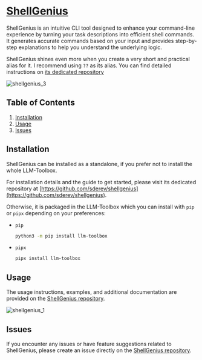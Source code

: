 # [ShellGenius](https://github.com/sderev/shellgenius)

ShellGenius is an intuitive CLI tool designed to enhance your command-line experience by turning your task descriptions into efficient shell commands. It generates accurate commands based on your input and provides step-by-step explanations to help you understand the underlying logic.

ShellGenius shines even more when you create a very short and practical alias for it. I recommend using `??` as its alias. You can find detailed instructions on [its dedicated repository](https://github.com/sderev/shellgenius)

![shellgenius_3](https://github.com/sderev/llm-toolbox/assets/24412384/9c62d540-1a56-41d6-8800-d3b094a40dfb)

<!-- TOC -->
## Table of Contents

1. [Installation](#installation)
1. [Usage](#usage)
1. [Issues](#issues)
<!-- /TOC -->

## Installation

ShellGenius can be installed as a standalone, if you prefer not to install the whole LLM-Toolbox.

For installation details and the guide to get started, please visit its dedicated repository at [https://github.com/sderev/shellgenius](https://github.com/sderev/shellgenius).

Otherwise, it is packaged in the LLM-Toolbox which you can install with `pip` or `pipx` depending on your preferences:

* `pip`

  ```bash
  python3 -m pip install llm-toolbox
  ```

* `pipx`

  ```bash
  pipx install llm-toolbox
  ```

## Usage

The usage instructions, examples, and additional documentation are provided on the [ShellGenius repository](https://github.com/sderev/shellgenius).

![shellgenius_1](https://github.com/sderev/llm-toolbox/assets/24412384/9b3c99f7-81a7-4305-9b85-cfd01b7252d4)

## Issues

If you encounter any issues or have feature suggestions related to ShellGenius, please create an issue directly on the [ShellGenius repository](https://github.com/sderev/shellgenius).
